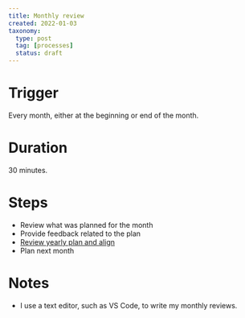 ```yaml
---
title: Monthly review
created: 2022-01-03
taxonomy:
  type: post
  tag: [processes]
  status: draft
---
```


# Trigger
Every month, either at the beginning or end of the month.

# Duration
30 minutes.

# Steps
* Review what was planned for the month
* Provide feedback related to the plan
* [Review yearly plan and align](../yearly-review/article.md)
* Plan next month

# Notes
* I use a text editor, such as VS Code, to write my monthly reviews.
